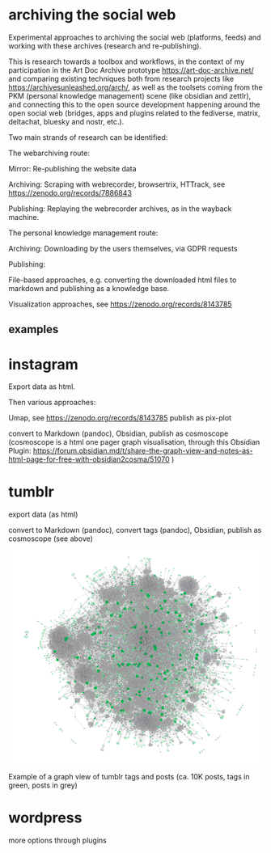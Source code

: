 # archiving the social web
Experimental approaches to archiving the social web (platforms, feeds) and working with these archives (research and re-publishing).

This is research towards a toolbox and workflows, in the context of my participation in the Art Doc Archive prototype https://art-doc-archive.net/ and comparing existing techniques both from research projects like https://archivesunleashed.org/arch/, as well as the toolsets coming from the PKM (personal knowledge management) scene (like obsidian and zettlr), and connecting this to the open source development happening around the open social web (bridges, apps and plugins related to the fediverse, matrix, deltachat, bluesky and nostr, etc.).

Two main strands of research can be identified:

The webarchiving route:

Mirror: Re-publishing the website data

Archiving: Scraping with webrecorder, browsertrix, HTTrack, see https://zenodo.org/records/7886843

Publishing: Replaying the webrecorder archives, as in the wayback machine.

The personal knowledge management route:

Archiving: Downloading by the users themselves, via GDPR requests

Publishing:

File-based approaches, e.g. converting the downloaded html files to markdown and publishing as a knowledge base.

Visualization approaches, see https://zenodo.org/records/8143785

## examples

# instagram
Export data as html.

Then various approaches:

Umap, see https://zenodo.org/records/8143785 publish as pix-plot

convert to Markdown (pandoc), Obsidian, publish as cosmoscope (cosmoscope is a html one pager graph visualisation, through this Obsidian Plugin: https://forum.obsidian.md/t/share-the-graph-view-and-notes-as-html-page-for-free-with-obsidian2cosma/51070 )

# tumblr
export data (as html)

convert to Markdown (pandoc), convert tags (pandoc), Obsidian, publish as cosmoscope (see above)

![dataviz](tumblr%20to%20obsidian.png)

Example of a graph view of tumblr tags and posts (ca. 10K posts, tags in green, posts in grey)

# wordpress
more options through plugins
